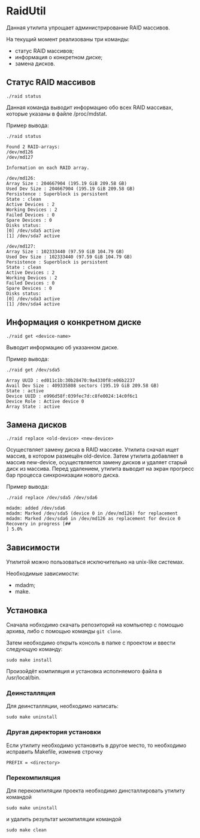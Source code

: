 # RaidUtil
Данная утилита упрощает администрирование RAID массивов.

На текущий момент реализованы три команды:
- статус RAID массивов;
- информация о конкретном диске;
- замена дисков.

## Статус RAID массивов
`./raid status`

Данная команда выводит информацию обо всех RAID массивах, которые указаны в файле /proc/mdstat.

Пример вывода:
```
./raid status

Found 2 RAID-arrays:
/dev/md126
/dev/md127

Information on each RAID array.

/dev/md126:
Array Size : 204667904 (195.19 GiB 209.58 GB)
Used Dev Size : 204667904 (195.19 GiB 209.58 GB)
Persistence : Superblock is persistent
State : clean
Active Devices : 2
Working Devices : 2
Failed Devices : 0
Spare Devices : 0
Disks status:
[0] /dev/sda5 active
[1] /dev/sda7 active

/dev/md127:
Array Size : 102333440 (97.59 GiB 104.79 GB)
Used Dev Size : 102333440 (97.59 GiB 104.79 GB)
Persistence : Superblock is persistent
State : clean
Active Devices : 2
Working Devices : 2
Failed Devices : 0
Spare Devices : 0
Disks status:
[0] /dev/sda3 active
[1] /dev/sda4 active
```

## Информация о конкретном диске
`./raid get <device-name>`

Выводит информацию об указанном диске.

Пример вывода:
```
./raid get /dev/sda5

Array UUID : ed011c1b:30b28470:9a4330f8:e06b2237
Avail Dev Size : 409335808 sectors (195.19 GiB 209.58 GB)
State : active
Device UUID : e996d58f:039fec7d:c8fe0024:14c0f6c1
Device Role : Active device 0
Array State : active
```

## Замена дисков
`./raid replace <old-device> <new-device>`

Осуществляет замену диска в RAID массиве. Утилита сначал ищет массив, в котором размещён old-device.
Затем утилита добавляет в массив new-device, осуществляется замену дисков и удаляет старый диск из массива. Перед удалением, утилита выводит на экран прогресс бар процесса синхронизации нового диска.

Пример вывода:
```
./raid replace /dev/sda5 /dev/sda6

mdadm: added /dev/sda6
mdadm: Marked /dev/sda5 (device 0 in /dev/md126) for replacement
mdadm: Marked /dev/sda6 in /dev/md126 as replacement for device 0
Recovery in progress [##                                               ] 5.0%
```

## Зависимости
Утилитой можно пользоваться исключительно на unix-like системах.

Необходимые зависимости:
- mdadm;
- make.

## Установка
Сначала нобходимо скачать репозиторий на компьютер с помощью архива, либо с помощью команды `git clone`.

Затем необходимо открыть консоль в папке с проектом и ввести следующую команду:

`sudo make install`

Произойдёт компиляция и установка исполняемого файла в /usr/local/bin.

### Деинсталляция

Для деинсталляции, необходимо написать:

`sudo make uninstall`

### Другая директория установки

Если утилиту необходимо установить в другое место, то необходимо исправить Makefile, изменив строчку

`PREFIX = <directory>`

### Перекомпиляция

Для перекомпиляции проекта необходимо динсталлировать утилиту командой

`sudo make uninstall`

и удалить результат ыкомпиляции командой

`sudo make clean`
